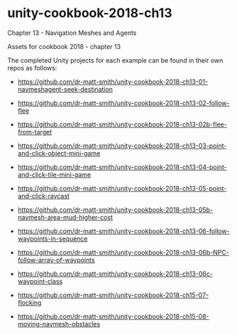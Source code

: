 # unity-cookbook-2018-ch13
Chapter 13 - Navigation Meshes and Agents

Assets for cookbook 2018 - chapter 13

The completed Unity projects for each example can be found in their own repos as follows:

- https://github.com/dr-matt-smith/unity-cookbook-2018-ch13-01-navmeshagent-seek-destination

- https://github.com/dr-matt-smith/unity-cookbook-2018-ch13-02-follow-flee
- https://github.com/dr-matt-smith/unity-cookbook-2018-ch13-02b-flee-from-target

- https://github.com/dr-matt-smith/unity-cookbook-2018-ch13-03-point-and-click-object-mini-game

- https://github.com/dr-matt-smith/unity-cookbook-2018-ch13-04-point-and-click-tile-mini-game

- https://github.com/dr-matt-smith/unity-cookbook-2018-ch13-05-point-and-click-raycast
- https://github.com/dr-matt-smith/unity-cookbook-2018-ch13-05b-navmesh-area-mud-higher-cost

- https://github.com/dr-matt-smith/unity-cookbook-2018-ch13-06-follow-waypoints-in-sequence
- https://github.com/dr-matt-smith/unity-cookbook-2018-ch13-06b-NPC-follow-array-of-waypoints
- https://github.com/dr-matt-smith/unity-cookbook-2018-ch13-06c-waypoint-class

- https://github.com/dr-matt-smith/unity-cookbook-2018-ch15-07-flocking

- https://github.com/dr-matt-smith/unity-cookbook-2018-ch15-08-moving-navmesh-obstacles
